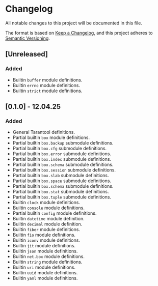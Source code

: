 # Changelog

All notable changes to this project will be documented in this file.

The format is based on [Keep a Changelog](https://keepachangelog.com/en/1.1.0/),
and this project adheres to [Semantic Versioning](https://semver.org/spec/v2.0.0.html).

## [Unreleased]

### Added

* Builtin `buffer` module definitions.
* Builtin `errno` module definitions.
* Builtin `strict` module definitions.

## [0.1.0] - 12.04.25

### Added

* General Tarantool definitions.
* Partial builtin `box` module definitions.
* Partial builtin `box.backup` submodule definitions.
* Partial builtin `box.cfg` submodule definitions.
* Partial builtin `box.error` submodule definitions.
* Partial builtin `box.index` submodule definitions.
* Partial builtin `box.schema` submodule definitions.
* Partial builtin `box.session` submodule definitions.
* Partial builtin `box.slab` submodule definitions.
* Partial builtin `box.space` submodule definitions.
* Partial builtin `box.schema` submodule definitions.
* Partial builtin `box.stat` submodule definitions.
* Partial builtin `box.tuple` submodule definitions.
* Builtin `clock` module definitions.
* Builtin `console` module definitions.
* Partial builtin `config` module definitions.
* Builtin `datetime` module definition.
* Builtin `decimal` module definition.
* Builtin `fiber` module definitions.
* Builtin `fio` module definitions.
* Builtin `iconv` module definitions.
* Builtin `jit` module definitions.
* Builtin `json` module definitions.
* Builtin `net.box` module definitions.
* Builtin `string` module definitions.
* Builtin `uri` module definitions.
* Builtin `uuid` module definitions.
* Builtin `yaml` module definitions.
